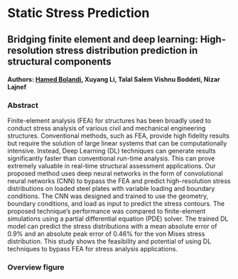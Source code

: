 # Static Stress Prediction
## Bridging finite element and deep learning: High-resolution stress distribution prediction in structural components
#### Authors: [Hamed Bolandi](https://bolandih.github.io/), Xuyang Li, Talal Salem Vishnu Boddeti, Nizar Lajnef
### Abstract
Finite-element analysis (FEA) for structures has been broadly used to conduct stress analysis of various
civil and mechanical engineering structures. Conventional methods, such as FEA, provide high fidelity results but require
the solution of large linear systems that can be computationally intensive. Instead, Deep Learning (DL) techniques can
generate results significantly faster than conventional run-time analysis. This can prove extremely valuable in real-time
structural assessment applications. Our proposed method uses deep neural networks in the form of convolutional neural
networks (CNN) to bypass the FEA and predict high-resolution stress distributions on loaded steel plates with variable
loading and boundary conditions. The CNN was designed and trained to use the geometry, boundary conditions, and load
as input to predict the stress contours. The proposed technique’s performance was compared to finite-element simulations
using a partial differential equation (PDE) solver. The trained DL model can predict the stress distributions with a mean
absolute error of 0.9% and an absolute peak error of 0.46% for the von Mises stress distribution. This study shows the
feasibility and potential of using DL techniques to bypass FEA for stress analysis applications.

### Overview figure
